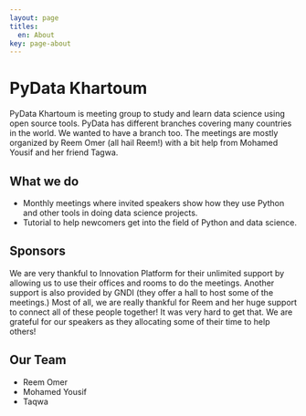 ```yaml
---
layout: page
titles:
  en: About
key: page-about
---
```


# PyData Khartoum
PyData Khartoum is meeting group to study and learn data science using open source tools. PyData has different branches covering many countries in the world. We wanted to have a branch too. The meetings are mostly organized by Reem Omer (all hail Reem!) with a bit help from Mohamed Yousif and her friend Tagwa.

## What we do
- Monthly meetings where invited speakers show how they use Python and other tools in doing data science projects.
- Tutorial to help newcomers get into the field of Python and data science.

## Sponsors
We are very thankful to Innovation Platform for their unlimited support by allowing us to use their offices and rooms to do the meetings. Another support is also provided by GNDI (they offer a hall to host some of the meetings.) Most of all, we are really thankful for Reem and her huge support to connect all of these people together! It was very hard to get that. We are grateful for our speakers as they allocating some of their time to help others!

## Our Team

- Reem Omer
- Mohamed Yousif
- Taqwa